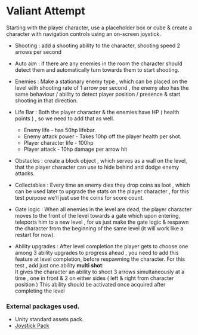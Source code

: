 # Valiant Attempt
Starting with the player character, use a placeholder box or cube & create a
character with navigation controls using an on-screen joystick.
- Shooting : add a shooting ability to the character, shooting speed 2 arrows per
second
- Auto aim : if there are any enemies in the room the character should detect them
and automatically turn towards them to start shooting.
- Enemies : Make a stationary enemy type , which can be placed on the level with
shooting rate of 1 arrow per second , the enemy also has the same behaviour /
ability to detect player position / presence & start shooting in that direction.

- Life Bar : Both the player character & the enemies have HP ( health points ) , so we
need to add that as well.
  - Enemy life - has 50hp lifebar.
  - Enemy attack power - Takes 10hp off the player health per shot.
  - Player character life - 100hp
  - Player attack - 10hp damage per arrow hit
- Obstacles : create a block object , which serves as a wall on the level, that the player
character can use to hide behind and dodge enemy attacks.
- Collectables : Every time an enemy dies they drop coins as loot , which can be used
later to upgrade the stats on the player character , for this test purpose we’ll just use
the coins for score count.
- Gate logic : When all enemies in the level are dead, the player character moves to
the front of the level towards a gate which upon entering, teleports him to a new
level , for us just make the gate logic & respawn the character from the beginning of
the same level (it will work like a restart for now).
- Ability upgrades : After level completion the player gets to choose one among 3
ability upgrades to progress ahead , you need to add this feature at level
completion, before respawning the character. For this test , add just one ability
**multi shot**:<br>
It gives the character an ability to shoot 3 arrows simultaneously at a time ,
one in front & 2 on either sides ( left & right from character position )
This ability should be activated once acquired after completing the level


### External packages used.
- Unity standard assets pack.
- [Joystick Pack](https://assetstore.unity.com/packages/tools/input-management/joystick-pack-107631)
